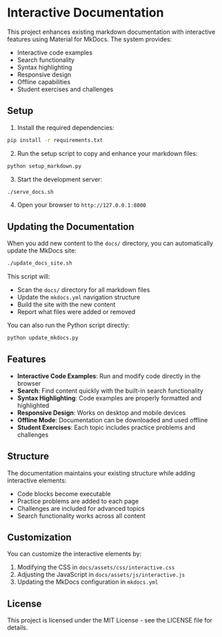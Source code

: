 # Interactive Documentation

This project enhances existing markdown documentation with interactive features using Material for MkDocs. The system provides:

- Interactive code examples
- Search functionality
- Syntax highlighting
- Responsive design
- Offline capabilities
- Student exercises and challenges

## Setup

1. Install the required dependencies:

```bash
pip install -r requirements.txt
```

2. Run the setup script to copy and enhance your markdown files:

```bash
python setup_markdown.py
```

3. Start the development server:

```bash
./serve_docs.sh
```

4. Open your browser to `http://127.0.0.1:8000`

## Updating the Documentation

When you add new content to the `docs/` directory, you can automatically update the MkDocs site:

```bash
./update_docs_site.sh
```

This script will:

- Scan the `docs/` directory for all markdown files
- Update the `mkdocs.yml` navigation structure
- Build the site with the new content
- Report what files were added or removed

You can also run the Python script directly:

```bash
python update_mkdocs.py
```

## Features

- **Interactive Code Examples**: Run and modify code directly in the browser
- **Search**: Find content quickly with the built-in search functionality
- **Syntax Highlighting**: Code examples are properly formatted and highlighted
- **Responsive Design**: Works on desktop and mobile devices
- **Offline Mode**: Documentation can be downloaded and used offline
- **Student Exercises**: Each topic includes practice problems and challenges

## Structure

The documentation maintains your existing structure while adding interactive elements:

- Code blocks become executable
- Practice problems are added to each page
- Challenges are included for advanced topics
- Search functionality works across all content

## Customization

You can customize the interactive elements by:

1. Modifying the CSS in `docs/assets/css/interactive.css`
2. Adjusting the JavaScript in `docs/assets/js/interactive.js`
3. Updating the MkDocs configuration in `mkdocs.yml`

## License

This project is licensed under the MIT License - see the LICENSE file for details.
